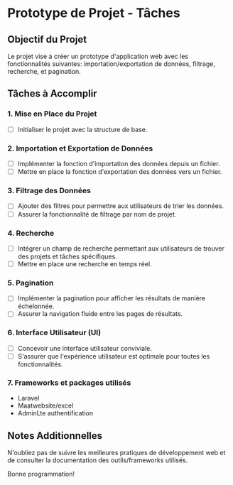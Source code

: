 # Prototype de Projet - Tâches

## Objectif du Projet
Le projet vise à créer un prototype d'application web avec les fonctionnalités suivantes: importation/exportation de données, filtrage, recherche, et pagination.

## Tâches à Accomplir

### 1. Mise en Place du Projet
- [ ] Initialiser le projet avec la structure de base.

### 2. Importation et Exportation de Données
- [ ] Implémenter la fonction d'importation des données depuis un fichier.
- [ ] Mettre en place la fonction d'exportation des données vers un fichier.

### 3. Filtrage des Données
- [ ] Ajouter des filtres pour permettre aux utilisateurs de trier les données.
- [ ] Assurer la fonctionnalité de filtrage par nom de projet.

### 4. Recherche
- [ ] Intégrer un champ de recherche permettant aux utilisateurs de trouver des projets et tâches spécifiques.
- [ ] Mettre en place une recherche en temps réel.

### 5. Pagination
- [ ] Implémenter la pagination pour afficher les résultats de manière échelonnée.
- [ ] Assurer la navigation fluide entre les pages de résultats.

### 6. Interface Utilisateur (UI)
- [ ] Concevoir une interface utilisateur conviviale.
- [ ] S'assurer que l'expérience utilisateur est optimale pour toutes les fonctionnalités.

### 7. Frameworks et packages utilisés
- Laravel
- Maatwebsite/excel
- AdminLte authentification

## Notes Additionnelles
N'oubliez pas de suivre les meilleures pratiques de développement web et de consulter la documentation des outils/frameworks utilisés.

Bonne programmation!
